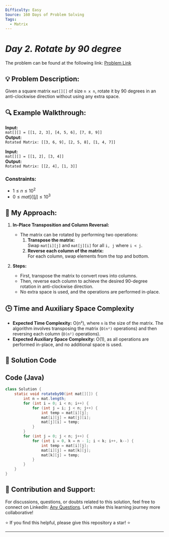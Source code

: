```yaml
---
Difficulty: Easy
Source: 160 Days of Problem Solving
Tags:
  - Matrix
---
```


#  _Day 2. Rotate by 90 degree_ 

The problem can be found at the following link: [Problem Link](https://www.geeksforgeeks.org/batch/gfg-160-problems/track/matrix-gfg-160/problem/rotate-by-90-degree-1587115621)

## 💡 **Problem Description:**

Given a square matrix `mat[][]` of size `n x n`, rotate it by 90 degrees in an anti-clockwise direction without using any extra space.

## 🔍 **Example Walkthrough:**

**Input:**  
`mat[][] = [[1, 2, 3], [4, 5, 6], [7, 8, 9]]`  
**Output:**  
`Rotated Matrix: [[3, 6, 9], [2, 5, 8], [1, 4, 7]]`

**Input:**  
`mat[][] = [[1, 2], [3, 4]]`  
**Output:**  
`Rotated Matrix: [[2, 4], [1, 3]]`

### Constraints:

- $`1 ≤ n ≤ 10^2`$
- $`0 ≤ mat[i][j] ≤ 10^3`$

## 🎯 **My Approach:**

1. **In-Place Transposition and Column Reversal:**

   - The matrix can be rotated by performing two operations:
     1. **Transpose the matrix:**  
        Swap `mat[i][j]` and `mat[j][i]` for all `i, j` where `i < j`.
     2. **Reverse each column of the matrix:**  
        For each column, swap elements from the top and bottom.

2. **Steps:**
   - First, transpose the matrix to convert rows into columns.
   - Then, reverse each column to achieve the desired 90-degree rotation in anti-clockwise direction.
   - No extra space is used, and the operations are performed in-place.

## 🕒 **Time and Auxiliary Space Complexity**

- **Expected Time Complexity:** O(n²), where `n` is the size of the matrix. The algorithm involves transposing the matrix (`O(n²)` operations) and then reversing each column (`O(n²)` operations).
- **Expected Auxiliary Space Complexity:** O(1), as all operations are performed in-place, and no additional space is used.

## 📝 **Solution Code**

## Code (Java)

```java
class Solution {
    static void rotateby90(int mat[][]) {
        int n = mat.length;
        for (int i = 0; i < n; i++) {
            for (int j = i; j < n; j++) {
                int temp = mat[i][j];
                mat[i][j] = mat[j][i];
                mat[j][i] = temp;
            }
        }
        for (int j = 0; j < n; j++) {
            for (int i = 0, k = n - 1; i < k; i++, k--) {
                int temp = mat[i][j];
                mat[i][j] = mat[k][j];
                mat[k][j] = temp;
            }
        }
    }
}
```

## 🎯 **Contribution and Support:**

For discussions, questions, or doubts related to this solution, feel free to connect on LinkedIn: [Any Questions](https://www.linkedin.com/in/sanjana-yadav007). Let’s make this learning journey more collaborative!

⭐ If you find this helpful, please give this repository a star! ⭐

---
